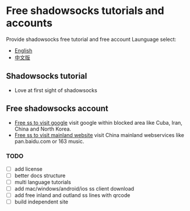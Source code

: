 # Free shadowsocks tutorials and accounts
Provide shadowsocks free tutorial and free account
Launguage select: 
- [English](https://github.com/itrump/ssfree "English version")
- [中文版](https://github.com/itrump/ssfree "中文版")

## Shadowsocks tutorial
- Love at first sight of shadowsocks

## Free shadowsocks account
- [Free ss to visit google](https://github.com/itrump/ssfree "free ss server account to visit google") visit google within blocked area like Cuba, Iran, China and North Korea.
- [Free ss to visit mainland website](./en/ss_to_visit_mainland_website.md "free ss server account to visit 163 music") visit China mainland webservices like pan.baidu.com or 163 music.

### TODO
- [ ] add license
- [ ] better docs structure
- [ ] multi language tutorials
- [ ] add mac/windows/android/ios ss client download
- [ ] add free inland and outland ss lines with qrcode
- [ ] build independent site
